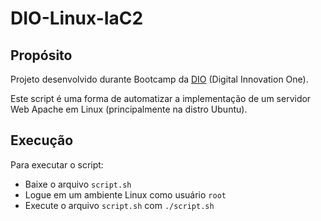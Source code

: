 # DIO-Linux-IaC2

## Propósito

Projeto desenvolvido durante Bootcamp da [DIO](https://www.dio.me/sign-in) (Digital Innovation One).

Este script é uma forma de automatizar a implementação de um servidor Web Apache em Linux (principalmente na distro Ubuntu).

## Execução

Para executar o script:
- Baixe o arquivo `script.sh`
- Logue em um ambiente Linux como usuário `root`
- Execute o arquivo `script.sh` com `./script.sh`

